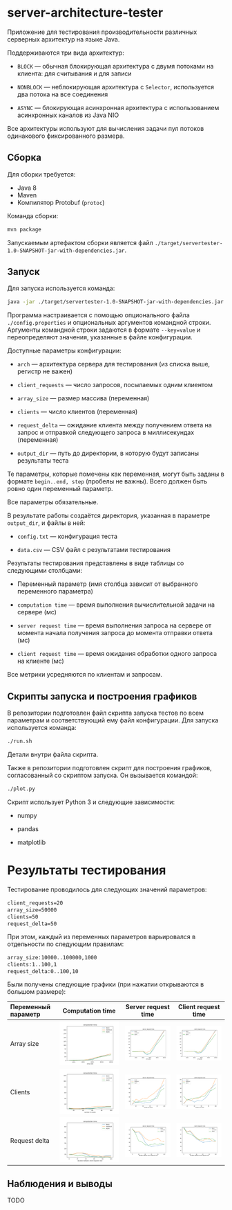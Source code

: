 # server-architecture-tester

Приложение для тестирования производительности различных серверных архитектур на языке Java.

Поддерживаются три вида архитектур:

- `BLOCK` — обычная блокирующая архитектура с двумя потоками на клиента: для считывания
  и для записи

- `NONBLOCK` — неблокирующая архитектура с `Selector`, используется два потока на все соединения

- `ASYNC` — блокирующая асинхронная архитектура с использованием асинхронных каналов из Java NIO

Все архитектуры используют для вычисления задачи пул потоков одинакового фиксированного размера.

## Сборка

Для сборки требуется:

- Java 8
- Maven
- Компилятор Protobuf (`protoc`)

Команда сборки:

```bash
mvn package
```

Запускаемым артефактом сборки является файл
`./target/servertester-1.0-SNAPSHOT-jar-with-dependencies.jar`.

## Запуск

Для запуска используется команда:

```bash
java -jar ./target/servertester-1.0-SNAPSHOT-jar-with-dependencies.jar [args...]
```

Программа настраивается с помощью опционального файла `./config.properties` и опциональных
аргументов командной строки. Аргументы командной строки задаются в формате `--key=value` и
переопределяют значения, указанные в файле конфигурации.

Доступные параметры конфигурации:

- `arch` — архитектура сервера для тестирования (из списка выше, регистр не важен)

- `client_requests` — число запросов, посылаемых одним клиентом

- `array_size` — размер массива (переменная)

- `clients` — число клиентов (переменная)

- `request_delta` — ожидание клиента между получением ответа на запрос и отправкой следующего
  запроса в миллисекундах (переменная)

- `output_dir` — путь до директории, в которую будут записаны результаты теста

Те параметры, которые помечены как переменная, могут быть заданы в формате `begin..end, step`
(пробелы не важны). Всего должен быть ровно один переменный параметр.

Все параметры обязательные.

В результате работы создаётся директория, указанная в параметре `output_dir`, и файлы в ней:

- `config.txt` — конфигурация теста

- `data.csv` — CSV файл с результатами тестирования

Результаты тестирования представлены в виде таблицы со следующими столбцами:

- Переменный параметр (имя столбца зависит от выбранного переменного параметра)

- `computation time` — время выполнения вычислительной задачи на сервере (мс)

- `server request time` — время выполнения запроса на сервере от момента начала получения запроса
  до момента отправки ответа (мс)

- `client request time` — время ожидания обработки одного запроса на клиенте (мс)

Все метрики усредняются по клиентам и запросам.

## Скрипты запуска и построения графиков

В репозитории подготовлен файл скрипта запуска тестов по всем параметрам и соответствующий ему
файл конфигурации. Для запуска используется команда:

```bash
./run.sh
```

Детали внутри файла скрипта.

Также в репозитории подготовлен скрипт для построения графиков, согласованный со скриптом запуска.
Он вызывается командой:

```bash
./plot.py
```

Скрипт использует Python 3 и следующие зависимости:

- numpy

- pandas

- matplotlib


# Результаты тестирования

Тестирование проводилось для следующих значений параметров:

```
client_requests=20
array_size=50000
clients=50
request_delta=50
```

При этом, каждый из переменных параметров варьировался в отдельности по следующим правилам:

```
array_size:10000..100000,1000
clients:1..100,1
request_delta:0..100,10
```

Были получены следующие графики (при нажатии открываются в большом размере):

| Переменный параметр | Computation time | Server request time | Client request time |
|:--------------------|:----------------:|:-------------------:|:-------------------:|
| Array size | <img src="./plots/array_size/computation time.png"> | <img src="./plots/array_size/server request time.png"> | <img src="./plots/array_size/client request time.png"> |
| Clients | <img src="./plots/clients/computation time.png"> | <img src="./plots/clients/server request time.png"> | <img src="./plots/clients/client request time.png"> |
| Request delta | <img src="./plots/request_delta/computation time.png"> | <img src="./plots/request_delta/server request time.png"> | <img src="./plots/request_delta/client request time.png"> |

## Наблюдения и выводы

TODO
